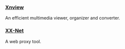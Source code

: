 ### [Xnview](http://www.xnview.com/en/)

An efficient multimedia viewer, organizer and converter.

### [**XX-Net**](https://github.com/XX-net/XX-Net)

A web proxy tool.




